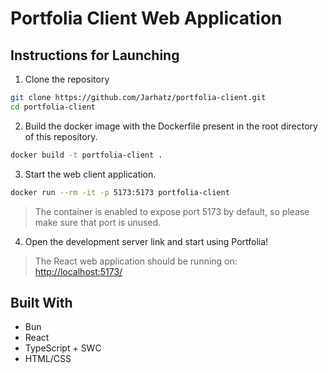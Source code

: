 # Portfolia Client Web Application

## Instructions for Launching

1. Clone the repository
```bash
git clone https://github.com/Jarhatz/portfolia-client.git
cd portfolia-client
```   

2. Build the docker image with the Dockerfile present in the root directory of this repository.
```bash
docker build -t portfolia-client .
```

3. Start the web client application.
```bash
docker run --rm -it -p 5173:5173 portfolia-client
```
> The container is enabled to expose port 5173 by default, so please make sure that port is unused.

4. Open the development server link and start using Portfolia!
> The React web application should be running on: [http://localhost:5173/](http://localhost:5173/)

## Built With
- Bun
- React
- TypeScript + SWC
- HTML/CSS

